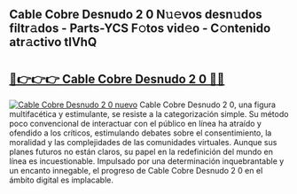 ## Cable Cobre Desnudo 2 0 N𝚞𝚎vos desn𝚞dos filtr𝚊dos - Parts-YCS F𝚘tos vid𝚎o - C𝚘ntenido atr𝚊ctivo tIVhQ

# <h2><a href="http://mb6q4hc.tromn.icu/?c=Cable+Cobre+Desnudo+2+0">🔗👉👉👉 Cable Cobre Desnudo 2 0 🔗🔗</a></h2>

[![Cable Cobre Desnudo 2 0 nuevo](https://i.imgur.com/pEAQMta.gif)](http://mb6q4hc.tromn.icu/?c=Cable+Cobre+Desnudo+2+0)
Cable Cobre Desnudo 2 0, una figura multifacética y estimulante, se resiste a la categorización simple. Su método poco convencional de interactuar con el público en línea ha atraído y ofendido a los críticos, estimulando debates sobre el consentimiento, la moralidad y las complejidades de las comunidades virtuales. Aunque sus planes futuros no están claros, su papel en la redefinición del mundo en línea es incuestionable. Impulsado por una determinación inquebrantable y un encanto innegable, el progreso de Cable Cobre Desnudo 2 0 en el ámbito digital es implacable.

